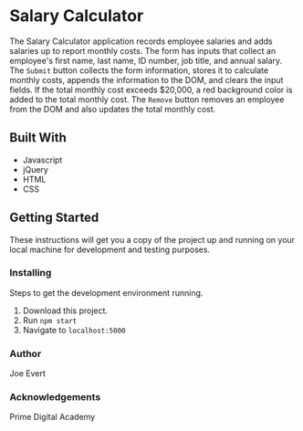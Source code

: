 # Salary Calculator

The Salary Calculator application records employee salaries and adds salaries up to report monthly costs. The form has inputs that collect an employee's first name, last name, ID number, job title, and annual salary. The `Submit` button collects the form information, stores it to calculate monthly costs, appends the information to the DOM, and clears the input fields. If the total monthly cost exceeds $20,000, a red background color is added to the total monthly cost. The `Remove` button removes an employee from the DOM and also updates the total monthly cost.

## Built With

* Javascript
* jQuery
* HTML
* CSS

## Getting Started

These instructions will get you a copy of the project up and running on your local machine for development and testing purposes.

### Installing

Steps to get the development environment running.

1. Download this project.
2. Run `npm start`
3. Navigate to `localhost:5000`

### Author

Joe Evert

### Acknowledgements

Prime Digital Academy